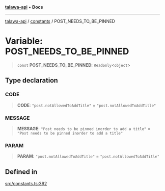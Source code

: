 [**talawa-api**](../../README.md) • **Docs**

***

[talawa-api](../../modules.md) / [constants](../README.md) / POST\_NEEDS\_TO\_BE\_PINNED

# Variable: POST\_NEEDS\_TO\_BE\_PINNED

> `const` **POST\_NEEDS\_TO\_BE\_PINNED**: `Readonly`\<`object`\>

## Type declaration

### CODE

> **CODE**: `"post.notAllowedToAddTitle"` = `"post.notAllowedToAddTitle"`

### MESSAGE

> **MESSAGE**: `"Post needs to be pinned inorder to add a title"` = `"Post needs to be pinned inorder to add a title"`

### PARAM

> **PARAM**: `"post.notAllowedToAddTitle"` = `"post.notAllowedToAddTitle"`

## Defined in

[src/constants.ts:392](https://github.com/PalisadoesFoundation/talawa-api/blob/fe65d855b3d1e3e4af621340e7e8bfa0325634c1/src/constants.ts#L392)
